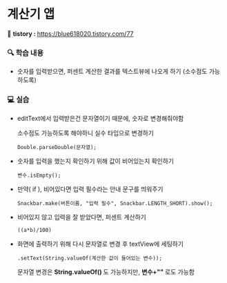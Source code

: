 # 계산기 앱

📝 <b> tistory : </b> https://blue618020.tistory.com/77

### 🔍 학습 내용
- 숫자를 입력받으면, 퍼센트 계산한 결과를 텍스트뷰에 나오게 하기 (소수점도 가능하도록)

### 💻 실습
- editText에서 입력받은건 문자열이기 때문에, 숫자로 변경해줘야함

  소수점도 가능하도록 해야하니 실수 타입으로 변경하기

      Double.parseDouble(문자열); 

- 숫자를 입력을 했는지 확인하기 위해 값이 비어있는지 확인하기 

      변수.isEmpty();

- 만약( if ), 비어있다면 입력 필수라는 안내 문구를 띄워주기 

      Snackbar.make(버튼이름, "입력 필수", Snackbar.LENGTH_SHORT).show(); 

- 비어있지 않고 입력을 잘 받았다면, 퍼센트 계산하기 

      ((a*b)/100)

- 화면에 출력하기 위해 다시 문자열로 변경 후 textView에 세팅하기 


      .setText(String.valueOf(계산한 값이 들어있는 변수));

  문자열 변경은 <b> String.valueOf() </b>도 가능하지만, <b> 변수+"" </b> 로도 가능함
  

